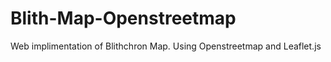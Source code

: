 # Blith-Map-Openstreetmap

Web implimentation of Blithchron Map. Using Openstreetmap and Leaflet.js
